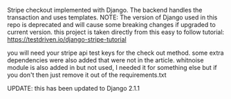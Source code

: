 Stripe checkout implemented with Django.  The backend handles the transaction and uses templates.  NOTE: The version of Django used in this repo is deprecated and will cause some breaking changes if upgraded to current version.  this project is taken directly from this easy to follow tutorial: https://testdriven.io/django-stripe-tutorial  

you will need your stripe api test keys for the check out method. some extra dependencies were also added that were not in the article.
whitnoise module is also added in but not used, I needed it for something else but if you don't then just remove it out of the requirements.txt

UPDATE: this has been updated to Django 2.1.1
